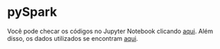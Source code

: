 # pySpark

Você pode checar os códigos no Jupyter Notebook clicando [aqui](https://nbviewer.org/github/ViniciusBardelin/pySpark/blob/main/SparkNotebook.html). Além disso, os dados utilizados se encontram [aqui](https://drive.google.com/drive/folders/1FCSv1-ZhGJIjVwtM07yDA5H6_4bXVpET?usp=drive_link).
